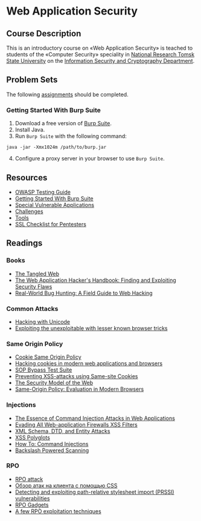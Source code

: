 # Web Application Security

## Course Description

This is an introductory course on «Web Application Security» is teached to students of the «Computer Security» speciality in [National Research Tomsk State University](http://en.tsu.ru/) on the [Information Security and Cryptography Department](http://isc.tsu.ru).

## Problem Sets
The following [assignments](assignments.md) should be completed.

### Getting Started With Burp Suite
1. Download a free version of [Burp Suite](https://portswigger.net/burp/freedownload).
2. Install Java.
3. Run `Burp Suite` with the following command:

  ```
  java -jar -Xmx1024m /path/to/burp.jar
  ```

4. Configure a proxy server in your browser to use `Burp Suite`.

## Resources

* [OWASP Testing Guide](https://www.owasp.org/index.php/OWASP_Testing_Guide_v4_Table_of_Contents)
* [Getting Started With Burp Suite](https://portswigger.net/burp/help/suite_gettingstarted.html)
* [Special Vulnerable Applications](apps.md)
* [Challenges](challenges.md)
* [Tools](tools.md)
* [SSL Checklist for Pentesters](http://www.exploresecurity.com/wp-content/uploads/custom/SSL_manual_cheatsheet.html)

## Readings

### Books
* [The Tangled Web](https://www.amazon.com/Tangled-Web-Securing-Modern-Applications/dp/1593273886)
* [The Web Application Hacker's Handbook: Finding and Exploiting Security Flaws](https://www.amazon.com/gp/product/B005LVQA9S/ref=dbs_a_def_rwt_bibl_vppi_i0)
* [Real-World Bug Hunting: A Field Guide to Web Hacking](https://www.amazon.com/gp/product/B072SQZ2LG/ref=dbs_a_def_rwt_bibl_vppi_i0)

### Common Attacks
* [Hacking with Unicode](https://speakerdeck.com/mathiasbynens/hacking-with-unicode)
* [Exploiting the unexploitable with lesser known browser tricks](https://speakerdeck.com/filedescriptor/exploiting-the-unexploitable-with-lesser-known-browser-tricks)

### Same Origin Policy
* [Cookie Same Origin Policy](https://crypto.stanford.edu/cs142/lectures/10-cookie-security.pdf)
* [Hacking cookies in modern web applications and browsers](http://gsec.hitb.org/materials/sg2015/D1%20-%20Dawid%20Czagan%20-%20Hacking%20Cookies%20in%20Modern%20Web%20Applications%20and%20Browsers.pdf)
* [SOP Bypass Test Suite](https://github.com/rafaybaloch/SOP-Bypass-Mini-Test-Suite)
* [Preventing XSS-attacks using Same-site Cookies](https://blogs.dropbox.com/tech/2017/03/preventing-cross-site-attacks-using-same-site-cookies/)
* [The Security Model of the Web](http://schd.ws/hosted_files/secappdev2017/a2/DeRyck_SecAppDev_WebSecurityModel.pdf)
* [Same-Origin Policy: Evaluation in Modern Browsers](https://www.usenix.org/system/files/conference/usenixsecurity17/sec17-schwenk.pdf)

### Injections
* [The Essence of Command Injection Attacks in Web Applications](http://web.cs.ucdavis.edu/~su/publications/popl06.pdf)
* [Evading All Web-application Firewalls XSS Filters](https://www.exploit-db.com/docs/38117.pdf)
* [XML Schema, DTD, and Entity Attacks](https://www.vsecurity.com//download/papers/XMLDTDEntityAttacks.pdf)
* [XSS Polyglots](https://blog.bugcrowd.com/xss-polyglots-the-context-contest)
* [How To: Command Injections](https://www.hackerone.com/blog/how-to-command-injections)
* [Backslash Powered Scanning](https://www.youtube.com/watch?list=PLuUtcRxSUZUpv2An-RNhjuZSJ5fjY7ghe&v=EPmjl7q1-n4)

### RPO
* [RPO attack](http://www.thespanner.co.uk/2014/03/21/rpo/)
* [Обзор атак на клиента с помощью CSS](https://raz0r.name/articles/css-attacks/)
* [Detecting and exploiting path-relative stylesheet import (PRSSI) vulnerabilities](http://blog.portswigger.net/2015/02/prssi.html)
* [RPO Gadgets](http://blog.innerht.ml/rpo-gadgets/)
* [A few RPO exploitation techniques](http://www.mbsd.jp/Whitepaper/rpo.pdf)
